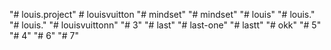 "# louis.project" 
#   l o u i s v u i t t o n  
 "# mindset" 
"# mindset" 
"# louis" 
"# louis." 
"# louis." 
"# louisvuittonn" 
"# 3" 
"# last" 
"# last-one" 
"# lastt" 
"# okk" 
"# 5" 
"# 4" 
"# 6" 
"# 7" 
